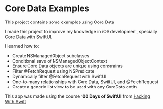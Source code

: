 #  Core Data Examples

This project contains some examples using Core Data 

I made this project to improve my knowledge in iOS development, specially Core Data with SwiftUI.

I learned how to:

- Create NSManagedObject subclasses
- Conditional save of NSManagedObjectContext
- Ensure Core Data objects are unique using constraints
- Filter @FetchRequest using NSPredicate
- Dynamically filter @FetchRequest with SwiftUI
- One-to-many relationships with Core Data, SwiftUI, and @FetchRequest
- Create a generic list view to be used with any CoreData entity

This app was made using the course **100 Days of SwiftUI** from [Hacking With Swift](https://www.hackingwithswift.com/100/swiftui/)
